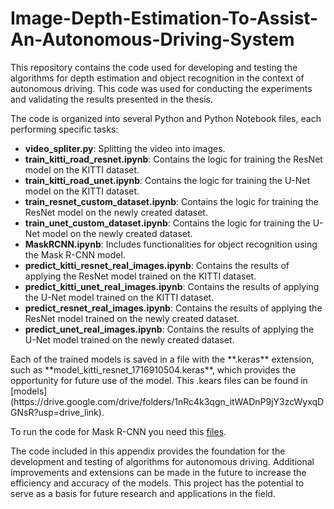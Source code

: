 # Image-Depth-Estimation-To-Assist-An-Autonomous-Driving-System

<p>This repository contains the code used for developing and testing the algorithms for depth estimation and object recognition in the context of autonomous driving. This code was used for conducting the experiments and validating the results presented in the thesis.</p>

The code is organized into several Python and Python Notebook files, each performing specific tasks:

- **video_spliter.py**: Splitting the video into images.
- **train_kitti_road_resnet.ipynb**: Contains the logic for training the ResNet model on the KITTI dataset.
- **train_kitti_road_unet.ipynb**: Contains the logic for training the U-Net model on the KITTI dataset.
- **train_resnet_custom_dataset.ipynb**: Contains the logic for training the ResNet model on the newly created dataset.
- **train_unet_custom_dataset.ipynb**: Contains the logic for training the U-Net model on the newly created dataset.
- **MaskRCNN.ipynb**: Includes functionalities for object recognition using the Mask R-CNN model.
- **predict_kitti_resnet_real_images.ipynb**: Contains the results of applying the ResNet model trained on the KITTI dataset.
- **predict_kitti_unet_real_images.ipynb**: Contains the results of applying the U-Net model trained on the KITTI dataset.
- **predict_resnet_real_images.ipynb**: Contains the results of applying the ResNet model trained on the newly created dataset.
- **predict_unet_real_images.ipynb**: Contains the results of applying the U-Net model trained on the newly created dataset.

<p>
Each of the trained models is saved in a file with the **.keras** extension, such as **model_kitti_resnet_1716910504.keras**, which provides the opportunity for future use of the model. 
This .kears files can be found in [models](https://drive.google.com/drive/folders/1nRc4k3qgn_itWADnP9jY3zcWyxqDGNsR?usp=drive_link).

To run the code for Mask R-CNN you need this [files](https://drive.google.com/drive/folders/19TxNh0yoyVVxbyYWubaMQJmgvGxrnZs-?usp=drive_link).

The code included in this appendix provides the foundation for the development and testing of algorithms for autonomous driving. Additional improvements and extensions can be made in the future to increase the efficiency and accuracy of the models. This project has the potential to serve as a basis for future research and applications in the field.
</p>
